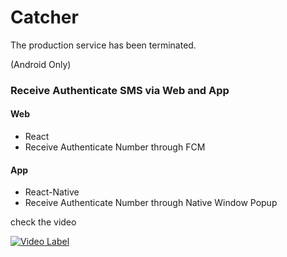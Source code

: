 # Catcher
The production service has been terminated.

(Android Only)
### Receive Authenticate SMS via Web and App
#### Web
- React
- Receive Authenticate Number through FCM
#### App
- React-Native
- Receive Authenticate Number through Native Window Popup

check the video

[![Video Label](http://img.youtube.com/vi/jhMB_T7u6ps/0.jpg)](https://www.youtube.com/watch?v=jhMB_T7u6ps)
